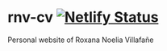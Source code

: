 # rnv-cv [![Netlify Status](https://api.netlify.com/api/v1/badges/17d086f4-e161-4439-b09a-cf9e7ba24cc2/deploy-status)](https://app.netlify.com/sites/roxananoelia/deploys)
Personal website of Roxana Noelia Villafañe
